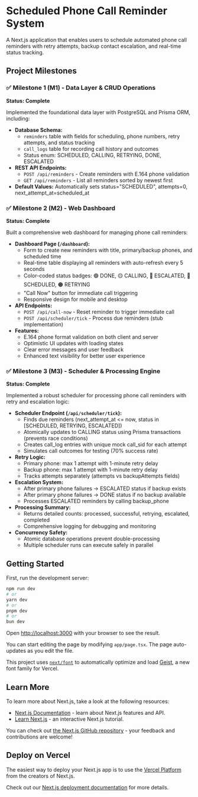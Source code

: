 # Scheduled Phone Call Reminder System

A Next.js application that enables users to schedule automated phone call reminders with retry attempts, backup contact escalation, and real-time status tracking.

## Project Milestones

### ✅ Milestone 1 (M1) - Data Layer & CRUD Operations
**Status: Complete**

Implemented the foundational data layer with PostgreSQL and Prisma ORM, including:
- **Database Schema:**
  - `reminders` table with fields for scheduling, phone numbers, retry attempts, and status tracking
  - `call_logs` table for recording call history and outcomes
  - Status enum: SCHEDULED, CALLING, RETRYING, DONE, ESCALATED
- **REST API Endpoints:**
  - `POST /api/reminders` - Create reminders with E.164 phone validation
  - `GET /api/reminders` - List all reminders sorted by newest first
- **Default Values:** Automatically sets status="SCHEDULED", attempts=0, next_attempt_at=scheduled_at

### ✅ Milestone 2 (M2) - Web Dashboard
**Status: Complete**

Built a comprehensive web dashboard for managing phone call reminders:
- **Dashboard Page (`/dashboard`):**
  - Form to create new reminders with title, primary/backup phones, and scheduled time
  - Real-time table displaying all reminders with auto-refresh every 5 seconds
  - Color-coded status badges: 🟢 DONE, 🟡 CALLING, 🔴 ESCALATED, 🔵 SCHEDULED, 🟠 RETRYING
  - "Call Now" button for immediate call triggering
  - Responsive design for mobile and desktop
- **API Endpoints:**
  - `POST /api/call-now` - Reset reminder to trigger immediate call
  - `POST /api/scheduler/tick` - Process due reminders (stub implementation)
- **Features:**
  - E.164 phone format validation on both client and server
  - Optimistic UI updates with loading states
  - Clear error messages and user feedback
  - Enhanced text visibility for better user experience

### ✅ Milestone 3 (M3) - Scheduler & Processing Engine
**Status: Complete**

Implemented a robust scheduler for processing phone call reminders with retry and escalation logic:
- **Scheduler Endpoint (`/api/scheduler/tick`):**
  - Finds due reminders (next_attempt_at <= now, status in [SCHEDULED, RETRYING, ESCALATED])
  - Atomically updates to CALLING status using Prisma transactions (prevents race conditions)
  - Creates call_log entries with unique mock call_sid for each attempt
  - Simulates call outcomes for testing (70% success rate)
- **Retry Logic:**
  - Primary phone: max 1 attempt with 1-minute retry delay
  - Backup phone: max 1 attempt with 1-minute retry delay
  - Tracks attempts separately (attempts vs backupAttempts fields)
- **Escalation System:**
  - After primary phone failures → ESCALATED status if backup exists
  - After primary phone failures → DONE status if no backup available
  - Processes ESCALATED reminders by calling backup_phone
- **Processing Summary:**
  - Returns detailed counts: processed, successful, retrying, escalated, completed
  - Comprehensive logging for debugging and monitoring
- **Concurrency Safety:**
  - Atomic database operations prevent double-processing
  - Multiple scheduler runs can execute safely in parallel

## Getting Started

First, run the development server:

```bash
npm run dev
# or
yarn dev
# or
pnpm dev
# or
bun dev
```

Open [http://localhost:3000](http://localhost:3000) with your browser to see the result.

You can start editing the page by modifying `app/page.tsx`. The page auto-updates as you edit the file.

This project uses [`next/font`](https://nextjs.org/docs/app/building-your-application/optimizing/fonts) to automatically optimize and load [Geist](https://vercel.com/font), a new font family for Vercel.

## Learn More

To learn more about Next.js, take a look at the following resources:

- [Next.js Documentation](https://nextjs.org/docs) - learn about Next.js features and API.
- [Learn Next.js](https://nextjs.org/learn) - an interactive Next.js tutorial.

You can check out [the Next.js GitHub repository](https://github.com/vercel/next.js) - your feedback and contributions are welcome!

## Deploy on Vercel

The easiest way to deploy your Next.js app is to use the [Vercel Platform](https://vercel.com/new?utm_medium=default-template&filter=next.js&utm_source=create-next-app&utm_campaign=create-next-app-readme) from the creators of Next.js.

Check out our [Next.js deployment documentation](https://nextjs.org/docs/app/building-your-application/deploying) for more details.
